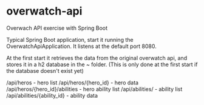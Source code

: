 # overwatch-api
Overwach API exercise with Spring Boot

Typical Spring Boot application, start it running the OverwatchApiApplication.
It listens at the default port 8080.

At the first start it retrieves the data from the original overwatch api, and stores it in a h2 database in the ~ folder.
(This is only done at the first start if the database doesn't exist yet)

/api/heros - hero list
/api/heros/{hero_id} - hero data
/api/heros/{hero_id}/abilities - hero ability list
/api/abilities/ - ability list
/api/abilities/{ability_id} - ability data
